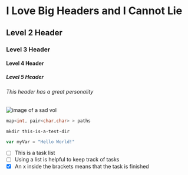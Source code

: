 # I Love Big Headers and I Cannot Lie

## Level 2 Header

### Level 3 Header

#### Level 4 Header

##### Level 5 Header

###### This header has a great personality

![image of a sad vol](https://cdn.vox-cdn.com/thumbor/OWZ9D1yDb8-6v6CGAF76ZZS0a5w=/0x0:3131x2371/1200x0/filters:focal(0x0:3131x2371):no_upscale()/cdn.vox-cdn.com/uploads/chorus_asset/file/13154479/usa_today_10359715.jpg)

``` c++
map<int, pair<char,char> > paths
```
```
mkdir this-is-a-test-dir
```
``` javascript
var myVar = "Hello World!"
```

- [ ] This is a task list
- [ ] Using a list is helpful to keep track of tasks
- [x] An x inside the brackets means that the task is finished
